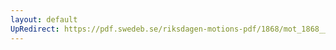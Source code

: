 ```yaml
---
layout: default
UpRedirect: https://pdf.swedeb.se/riksdagen-motions-pdf/1868/mot_1868__fk__00037/mot_1868__fk__00037_002.pdf
---
```

